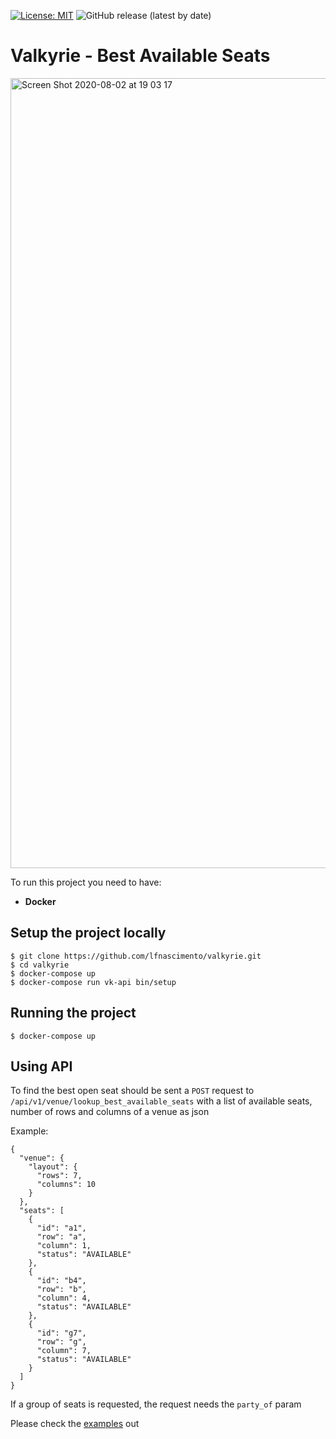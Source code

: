 [![License: MIT](https://img.shields.io/badge/License-MIT-yellow.svg)](https://opensource.org/licenses/MIT)
![GitHub release (latest by date)](https://img.shields.io/github/v/release/lfnascimento/valkyrie)
# Valkyrie - Best Available Seats
<img width="1264" alt="Screen Shot 2020-08-02 at 19 03 17" src="https://user-images.githubusercontent.com/6806019/89133518-e1947b00-d4f2-11ea-970d-e493b6b34866.png">

To run this project you need to have:

- **Docker**

## Setup the project locally
```
$ git clone https://github.com/lfnascimento/valkyrie.git
$ cd valkyrie
$ docker-compose up
$ docker-compose run vk-api bin/setup
```

## Running the project

```$ docker-compose up```

## Using API

To find the best open seat should be sent a `POST` request to `/api/v1/venue/lookup_best_available_seats` with a list of available seats, number of rows and columns of a venue as json

Example:
```
{
  "venue": {
    "layout": {
      "rows": 7,
      "columns": 10
    }
  },
  "seats": [
    {
      "id": "a1",
      "row": "a",
      "column": 1,
      "status": "AVAILABLE"
    },
    {
      "id": "b4",
      "row": "b",
      "column": 4,
      "status": "AVAILABLE"
    },
    {
      "id": "g7",
      "row": "g",
      "column": 7,
      "status": "AVAILABLE"
    }
  ]
}
```

If a group of seats is requested, the request needs the `party_of` param

Please check the [examples](https://documenter.getpostman.com/view/8746814/SzmcZeCG) out
